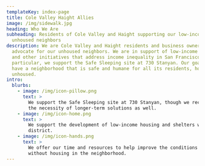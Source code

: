 ```yaml
---
templateKey: index-page
title: Cole Valley Haight Allies
image: /img/sidewalk.jpg
heading: Who We Are
subheading: Residents of Cole Valley and Haight supporting our low-income and
  unhoused neighbors
description: We are Cole Valley and Haight residents and business owners who
  advocate for our unhoused neighbors. We are in support of low-income housing
  and other initiatives that address income inequality in San Francisco. In
  particular, we support the Safe Sleeping site at 730 Stanyan. Our goal is to
  have a neighborhood that is safe and humane for all its residents, housed and
  unhoused.
intro:
  blurbs:
    - image: /img/icon-pillow.png
      text: >
        We support the Safe Sleeping site at 730 Stanyan, though we recognize
        the necessity of longer-term solutions as well.
    - image: /img/icon-home.png
      text: >
        We support the development of low-income housing and shelters within our
        district.
    - image: /img/icon-hands.png
      text: >
        We offer our time and resources to help improve the conditions for those
        without housing in the neighborhood.
---
```

